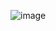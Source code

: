 ![image](https://github.com/raja67m/StopWatchAppReact/assets/106435553/d4ee9010-74f8-4560-8c69-05c2a29c57dd)
